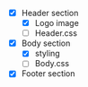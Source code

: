 - [x] Header section
    - [x] Logo image
    - [ ] Header.css
- [x] Body section
    - [x] styling
    - [ ] Body.css
- [x] Footer section